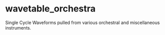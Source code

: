 # wavetable_orchestra
Single Cycle Waveforms pulled from various orchestral and miscellaneous instruments.
